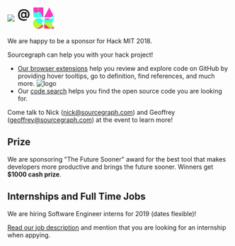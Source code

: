 # <img src="https://sourcegraph.com/.assets/img/sourcegraph-light-head-logo.svg" align="middle"> @ <img width="48px" height="48px" src="hackmit.png" align="middle">

We are happy to be a sponsor for Hack MIT 2018.

Sourcegraph can help you with your hack project!

- [Our browser extensions](https://about.sourcegraph.com/product/browser) help you review and explore code on GitHub by providing hover tooltips, go to definition, find references, and much more.
  ![logo](https://d33wubrfki0l68.cloudfront.net/59b2ae831cac6955e985730fa0820420839cb9fd/6cf99/products/code-intelligence/githubcodeintelligence.png)
- Our [code search](https://sourcegraph.com/search) helps you find the open source code you are looking for.

Come talk to Nick (nick@sourcegraph.com) and Geoffrey (geoffrey@sourcegraph.com) at the event to learn more!

## Prize

We are sponsoring "The Future Sooner" award for the best tool that makes developers more productive and brings the future sooner. Winners get **$1000 cash prize**.

## Internships and Full Time Jobs

We are hiring Software Engineer interns for 2019 (dates flexible)!

[Read our job description](../job-descriptions/software-engineer.md) and mention that you are looking for an internship when appying.
